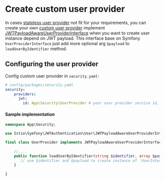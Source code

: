 Create custom user provider
=============================

In cases [stateless user provider](stateless-user-provider.md) not fit for your requirements, you can create your own [custom user provider](https://symfony.com/doc/current/security/user_provider.html#creating-a-custom-user-provider) 
implement [JWTPayloadAwareUserProviderInterface](/src/User/JWTPayloadAwareUserProviderInterface.php)
when you want to create user instance depend on JWT payload. 
This interface base on Symfony `UserProviderInterface` just add more optional arg `$payload` to `loadUserByIdentifier` method.

Configuring the user provider
-----------------------------
Config custom user provider in `security.yaml`:

```yaml
# config/packages/security.yaml
security:
    providers:
      jwt:
        id: App\Security\UserProvider # your user provider service id, change it if you want.
```

#### Sample implementation

```php
namespace App\Security;

use Istio\Symfony\JWTAuthentication\User\JWTPayloadAwareUserProviderInterface;

final class UserProvider implements JWTPayloadAwareUserProviderInterface {
    
    //.... 
    public function loadUserByIdentifier(string $identifier, array $payload = null) {
       // use $identifier and $payload to create instance of `UserInterface`.
    }
    
}
```

